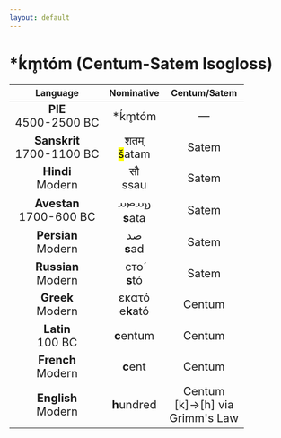 ```yaml
---
layout: default
---
```

<!---
Text can be **bold**, _italic_, or ~~strikethrough~~.

[Link to another page](./another-page.html)

There should be whitespace between paragraphs.

There should be whitespace between paragraphs. We recommend including a README, or a file with information about your project.
-->

# \*ḱm̥tóm (Centum-Satem Isogloss) 

<style>
td {
  font-size: 20px
}
</style>

| Language | Nominative | Centum/Satem |
|:-:|:-:|:-:|
| **PIE**<br>4500-2500 BC | \*ḱm̥tóm | — |
| **Sanskrit**<br>1700-1100 BC  | शतम्<br><mark>š</mark>atam | Satem |
| **Hindi**<br>Modern | सौ<br>s<span style="background-color: #ff000">s</span>au | Satem |
| **Avestan**<br>1700-600 BC | 𐬯𐬀𐬙𐬀<br>**s**ata | Satem |
| **Persian**<br>Modern | صد<br>**s**ad | Satem |
| **Russian**<br>Modern | сто́<br>**s**tó | Satem |
| **Greek**<br>Modern | εκατό<br>e**k**ató | Centum |
| **Latin**<br>100 BC | **c**entum | Centum |
| **French**<br>Modern | **c**ent | Centum |
| **English**<br>Modern | **h**undred | Centum<br>[k]->[h] via<br>Grimm's Law |
